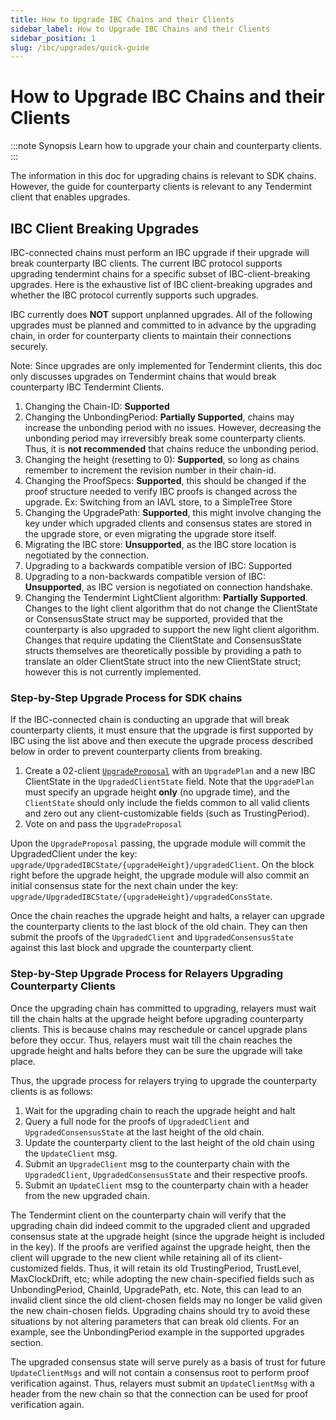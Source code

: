 ```yaml
---
title: How to Upgrade IBC Chains and their Clients
sidebar_label: How to Upgrade IBC Chains and their Clients
sidebar_position: 1
slug: /ibc/upgrades/quick-guide
---
```



# How to Upgrade IBC Chains and their Clients

:::note Synopsis
Learn how to upgrade your chain and counterparty clients. 
:::

The information in this doc for upgrading chains is relevant to SDK chains. However, the guide for counterparty clients is relevant to any Tendermint client that enables upgrades.

## IBC Client Breaking Upgrades

IBC-connected chains must perform an IBC upgrade if their upgrade will break counterparty IBC clients. The current IBC protocol supports upgrading tendermint chains for a specific subset of IBC-client-breaking upgrades. Here is the exhaustive list of IBC client-breaking upgrades and whether the IBC protocol currently supports such upgrades.

IBC currently does **NOT** support unplanned upgrades. All of the following upgrades must be planned and committed to in advance by the upgrading chain, in order for counterparty clients to maintain their connections securely.

Note: Since upgrades are only implemented for Tendermint clients, this doc only discusses upgrades on Tendermint chains that would break counterparty IBC Tendermint Clients.

1. Changing the Chain-ID: **Supported**
2. Changing the UnbondingPeriod: **Partially Supported**, chains may increase the unbonding period with no issues. However, decreasing the unbonding period may irreversibly break some counterparty clients. Thus, it is **not recommended** that chains reduce the unbonding period.
3. Changing the height (resetting to 0): **Supported**, so long as chains remember to increment the revision number in their chain-id.
4. Changing the ProofSpecs: **Supported**, this should be changed if the proof structure needed to verify IBC proofs is changed across the upgrade. Ex: Switching from an IAVL store, to a SimpleTree Store
5. Changing the UpgradePath: **Supported**, this might involve changing the key under which upgraded clients and consensus states are stored in the upgrade store, or even migrating the upgrade store itself.
6. Migrating the IBC store: **Unsupported**, as the IBC store location is negotiated by the connection.
7. Upgrading to a backwards compatible version of IBC: Supported
8. Upgrading to a non-backwards compatible version of IBC: **Unsupported**, as IBC version is negotiated on connection handshake.
9. Changing the Tendermint LightClient algorithm: **Partially Supported**. Changes to the light client algorithm that do not change the ClientState or ConsensusState struct may be supported, provided that the counterparty is also upgraded to support the new light client algorithm. Changes that require updating the ClientState and ConsensusState structs themselves are theoretically possible by providing a path to translate an older ClientState struct into the new ClientState struct; however this is not currently implemented.

### Step-by-Step Upgrade Process for SDK chains

If the IBC-connected chain is conducting an upgrade that will break counterparty clients, it must ensure that the upgrade is first supported by IBC using the list above and then execute the upgrade process described below in order to prevent counterparty clients from breaking.

1. Create a 02-client [`UpgradeProposal`](https://github.com/cosmos/ibc-go/blob/main/docs/ibc/proto-docs.md#upgradeproposal) with an `UpgradePlan` and a new IBC ClientState in the `UpgradedClientState` field. Note that the `UpgradePlan` must specify an upgrade height **only** (no upgrade time), and the `ClientState` should only include the fields common to all valid clients and zero out any client-customizable fields (such as TrustingPeriod).
2. Vote on and pass the `UpgradeProposal`

Upon the `UpgradeProposal` passing, the upgrade module will commit the UpgradedClient under the key: `upgrade/UpgradedIBCState/{upgradeHeight}/upgradedClient`. On the block right before the upgrade height, the upgrade module will also commit an initial consensus state for the next chain under the key: `upgrade/UpgradedIBCState/{upgradeHeight}/upgradedConsState`.

Once the chain reaches the upgrade height and halts, a relayer can upgrade the counterparty clients to the last block of the old chain. They can then submit the proofs of the `UpgradedClient` and `UpgradedConsensusState` against this last block and upgrade the counterparty client.

### Step-by-Step Upgrade Process for Relayers Upgrading Counterparty Clients

Once the upgrading chain has committed to upgrading, relayers must wait till the chain halts at the upgrade height before upgrading counterparty clients. This is because chains may reschedule or cancel upgrade plans before they occur. Thus, relayers must wait till the chain reaches the upgrade height and halts before they can be sure the upgrade will take place.

Thus, the upgrade process for relayers trying to upgrade the counterparty clients is as follows:

1. Wait for the upgrading chain to reach the upgrade height and halt
2. Query a full node for the proofs of `UpgradedClient` and `UpgradedConsensusState` at the last height of the old chain.
3. Update the counterparty client to the last height of the old chain using the `UpdateClient` msg.
4. Submit an `UpgradeClient` msg to the counterparty chain with the `UpgradedClient`, `UpgradedConsensusState` and their respective proofs.
5. Submit an `UpdateClient` msg to the counterparty chain with a header from the new upgraded chain.

The Tendermint client on the counterparty chain will verify that the upgrading chain did indeed commit to the upgraded client and upgraded consensus state at the upgrade height (since the upgrade height is included in the key). If the proofs are verified against the upgrade height, then the client will upgrade to the new client while retaining all of its client-customized fields. Thus, it will retain its old TrustingPeriod, TrustLevel, MaxClockDrift, etc; while adopting the new chain-specified fields such as UnbondingPeriod, ChainId, UpgradePath, etc. Note, this can lead to an invalid client since the old client-chosen fields may no longer be valid given the new chain-chosen fields. Upgrading chains should try to avoid these situations by not altering parameters that can break old clients. For an example, see the UnbondingPeriod example in the supported upgrades section.

The upgraded consensus state will serve purely as a basis of trust for future `UpdateClientMsgs` and will not contain a consensus root to perform proof verification against. Thus, relayers must submit an `UpdateClientMsg` with a header from the new chain so that the connection can be used for proof verification again.
